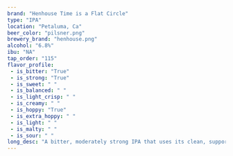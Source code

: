 ```yaml
---
brand: "Henhouse Time is a Flat Circle"
type: "IPA"
location: "Petaluma, Ca"
beer_color: "pilsner.png"
brewery_brand: "henhouse.png"
alcohol: "6.8%"
ibu: "NA"
tap_order: "115"
flavor_profile:
 - is_bitter: "True"
 - is_strong: "True"
 - is_sweet: " "
 - is_balanced: " "
 - is_light_crisp: " "
 - is_creamy: " "
 - is_hoppy: "True"
 - is_extra_hoppy: " "
 - is_light: " "
 - is_malty: " "
 - is_sour: " "
long_desc: "A bitter, moderately strong IPA that uses its clean, supporting malt to showcase its hop character."
---
```


